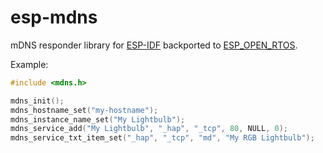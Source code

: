 esp-mdns
========
mDNS responder library for [ESP-IDF](https://github.com/espressif/esp-idf)
backported to [ESP_OPEN_RTOS](https://github.com/SuperHouse/esp-open-rtos).

Example:

```c
#include <mdns.h>

mdns_init();
mdns_hostname_set("my-hostname");
mdns_instance_name_set("My Lightbulb");
mdns_service_add("My Lightbulb", "_hap", "_tcp", 80, NULL, 0);
mdns_service_txt_item_set("_hap", "_tcp", "md", "My RGB Lightbulb");
```

